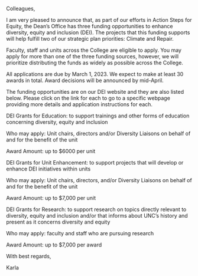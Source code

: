 Colleagues, 

I am very pleased to announce that, as part of our efforts in Action Steps for Equity, the Dean’s Office has three funding opportunities to enhance diversity, equity and inclusion (DEI). The projects that this funding supports will help fulfill two of our strategic plan priorities: Climate and Repair.   

Faculty, staff and units across the College are eligible to apply. You may apply for more than one of the three funding sources, however, we will prioritize distributing the funds as widely as possible across the College. 

All applications are due by March 1, 2023. We expect to make at least 30 awards in total. Award decisions will be announced by mid-April.  

The funding opportunities are on our DEI website and they are also listed below. Please click on the link for each to go to a specific webpage providing more details and application instructions for each. 

DEI Grants for Education:  to support trainings and other forms of education concerning diversity, equity and inclusion 

Who may apply: Unit chairs, directors and/or Diversity Liaisons on behalf of and for the benefit of the unit 

Award Amount: up to $6000 per unit 

 

DEI Grants for Unit Enhancement: to support projects that will develop or enhance DEI initiatives within units  

Who may apply: Unit chairs, directors, and/or Diversity Liaisons on behalf of and for the benefit of the unit 

Award Amount: up to $7,000 per unit 

 

DEI Grants for Research: to support research on topics directly relevant to diversity, equity and inclusion and/or that informs about UNC’s history and present as it concerns diversity and equity 

Who may apply: faculty and staff who are pursuing research 

Award Amount: up to $7,000 per award 

 
 
With best regards,
 
Karla
 